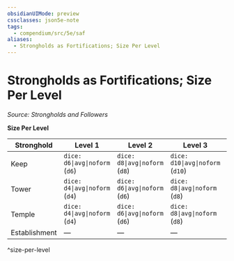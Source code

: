 ```yaml
---
obsidianUIMode: preview
cssclasses: json5e-note
tags:
  - compendium/src/5e/saf
aliases:
  - Strongholds as Fortifications; Size Per Level
---
```

# Strongholds as Fortifications; Size Per Level
*Source: Strongholds and Followers* 

**Size Per Level**

| Stronghold | Level 1 | Level 2 | Level 3 | Level 4 | Level 5 |
|------------|---------|---------|---------|---------|---------|
| Keep | `dice: d6\|avg\|noform` (`d6`) | `dice: d8\|avg\|noform` (`d8`) | `dice: d10\|avg\|noform` (`d10`) | `dice: d12\|avg\|noform` (`d12`) | `dice: d20\|avg\|noform` (`d20`) |
| Tower | `dice: d4\|avg\|noform` (`d4`) | `dice: d6\|avg\|noform` (`d6`) | `dice: d8\|avg\|noform` (`d8`) | `dice: d10\|avg\|noform` (`d10`) | `dice: d12\|avg\|noform` (`d12`) |
| Temple | `dice: d4\|avg\|noform` (`d4`) | `dice: d6\|avg\|noform` (`d6`) | `dice: d8\|avg\|noform` (`d8`) | `dice: d10\|avg\|noform` (`d10`) | `dice: d12\|avg\|noform` (`d12`) |
| Establishment | — | — | — | — | — |
^size-per-level
